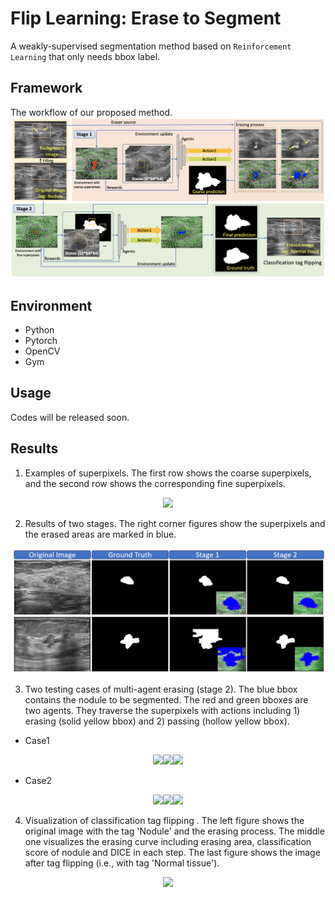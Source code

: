 # Flip Learning: Erase to Segment

A weakly-supervised segmentation method based on `Reinforcement Learning` that only needs bbox label.

## Framework

The workflow of our proposed method. 
![image](https://github.com/goloooo777/flip-learning/blob/main/images/framework.png)

## Environment

* Python  
* Pytorch  
* OpenCV  
* Gym  

## Usage

Codes will be released soon.

## Results
1. Examples of superpixels. The first row shows the coarse superpixels, and the second row shows the corresponding fine superpixels.  

<div align=center><img src="https://github.com/goloooo777/flip-learning/blob/main/images/superpixel.png"></div>  

2. Results of two stages. The right corner figures show the superpixels and the erased areas are marked in blue.  

<div align=center><img src="https://github.com/goloooo777/flip-learning/blob/main/images/result_stage.png"></div>  

3. Two testing cases of multi-agent erasing (stage 2). The blue bbox contains the nodule to be segmented. The red and green bboxes are two agents. They traverse the superpixels with actions including 1) erasing (solid yellow bbox) and 2) passing (hollow yellow bbox).
 
* Case1     
<p float="center">
    <div align=center><img src="https://github.com/goloooo777/flip-learning/blob/main/images/1_image.gif" width="300"/><img src="https://github.com/miccai-1545/flip-learning/blob/main/images/1_gt.png" width="300"/><img src="https://github.com/miccai-1545/flip-learning/blob/main/images/1_pred.png" width="300"/></div>  
</p float="center">

* Case2  
<p float="center">
    <div align=center><img src="https://github.com/goloooo777/flip-learning/blob/main/images/2_image.gif" width="300"/><img src="https://github.com/miccai-1545/flip-learning/blob/main/images/2_gt.png" width="300"/><img src="https://github.com/miccai-1545/flip-learning/blob/main/images/2_pred.png" width="300"/></div>  
</p>


4. Visualization of classification tag flipping . The left figure shows the original image with the tag 'Nodule' and the erasing process. The middle one visualizes the erasing curve including erasing area, classification score of nodule and DICE in each step. The last figure shows the image after tag flipping (i.e., with tag 'Normal tissue').  

<div align=center><img src="https://github.com/goloooo777/flip-learning/blob/main/images/tag_flipping.gif"></div> 



